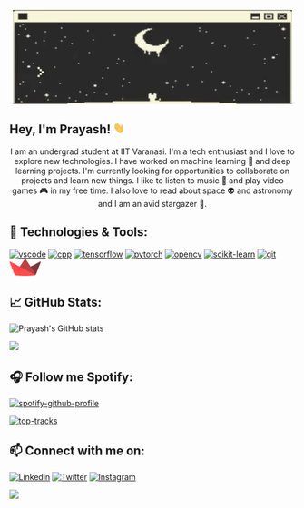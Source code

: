 <div class="header"></div>

<div class="banner-gif" align="center">
<p><img src="./assets/hi_i_am_prayashdash_.gif"></p>
</div>

<div class="intro">
<h2>Hey, I'm Prayash! <img src="./assets/hi.gif" height=20 width=20></h2>
<p align="center">I am an undergrad student at IIT Varanasi. I'm a tech enthusiast and I love to explore new technologies. I have worked on machine learning 🤖 and deep learning projects. I'm currently looking for opportunities to collaborate on projects and learn new things. I like to listen to music 🎵 and play video games 🎮 in my free time. I also love to read about space 👽 and astronomy and I am an avid stargazer 🔭.</p>
</div>

<div class="tech-stack">
  
  ## 🌱 Technologies & Tools:
  
  [<img src="https://cdn.jsdelivr.net/gh/devicons/devicon/icons/python/python-original.svg" alt="vscode" width="40" height="40"/>](https://www.python.org/)
  [<img src="https://cdn.jsdelivr.net/gh/devicons/devicon/icons/cplusplus/cplusplus-original.svg" alt="cpp" width="40" height="40"/>](https://isocpp.org/)
  [<img src="https://cdn.jsdelivr.net/gh/devicons/devicon/icons/tensorflow/tensorflow-original.svg" alt="tensorflow" width="40" height="40"/>](https://www.tensorflow.org/)
  [<img src="https://cdn.jsdelivr.net/gh/devicons/devicon/icons/pytorch/pytorch-original.svg" alt="pytorch" width="40" height="40"/>](https://pytorch.org/)
  [<img src="https://cdn.jsdelivr.net/gh/devicons/devicon/icons/opencv/opencv-original.svg" alt="opencv" width="40" height="40"/>](https://opencv.org/)
  [<img src="https://upload.wikimedia.org/wikipedia/commons/0/05/Scikit_learn_logo_small.svg" alt="scikit-learn" height="40"/>](https://scikit-learn.org/stable/)
  [<img src="https://cdn.jsdelivr.net/gh/devicons/devicon/icons/git/git-original.svg" alt="git" width="40" height="40"/>](https://git-scm.com/)
  [<img src="./assets/streamlit.png" alt="streamlit" height="30"/>](https://streamlit.io/)
  
</div>

<div class="github-stats">
  
  ## &#x1f4c8; GitHub Stats:
  
  ![Prayash's GitHub stats](https://github-readme-stats.vercel.app/api?username=prayashdash1729&rank_icon=github&show_icons=true&theme=dark#gh-dark-mode-only&count_private=true)
  
  ![](http://github-profile-summary-cards.vercel.app/api/cards/profile-details?username=prayashdash1729&theme=dark)
  
</div>

<div class="spotify">
  
## 🎧 Follow me Spotify:

  [![spotify-github-profile](https://spotify-github-profile.vercel.app/api/view?uid=5qp20v1xme2k0wos7667er8xb&cover_image=true&theme=novatorem&show_offline=false&background_color=121212&interchange=true&bar_color_cover=false&bar_color=53b14f)](https://spotify-github-profile.vercel.app/api/view?uid=5qp20v1xme2k0wos7667er8xb&redirect=true)

  [![top-tracks](https://spotify-recently-played-readme.vercel.app/api?user=5qp20v1xme2k0wos7667er8xb&count=3)](https://github.com/JeffreyCA/spotify-recently-played-readme)
  
</div>

<div class="social-media">
  
  ## 📫 Connect with me on:
  [![Linkedin](https://skillicons.dev/icons?i=linkedin)](https://www.linkedin.com/in/prayashdash/)
  [![Twitter](https://skillicons.dev/icons?i=twitter)](https://twitter.com/thePrayashDash)
  [![Instagram](https://skillicons.dev/icons?i=instagram)](https://www.instagram.com/prayashdash_/)
  
</div>

<div class="footer">
  
  [![](https://visitcount.itsvg.in/api?id=prayashdash1729&label=Profile%20Views&color=12&icon=5&pretty=true)](https://visitcount.itsvg.in)
  
</div>
